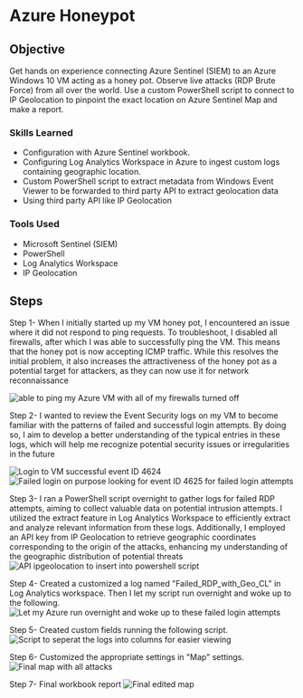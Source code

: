 # Azure Honeypot

## Objective

Get hands on experience connecting Azure Sentinel (SIEM) to an Azure Windows 10 VM acting as a honey pot. Observe live attacks (RDP Brute Force) from all over the world. Use a custom PowerShell script to connect to  IP Geolocation to pinpoint the exact location on Azure Sentinel Map and make a report.

### Skills Learned

- Configuration with Azure Sentinel workbook.
- Configuring Log Analytics Workspace in Azure to ingest custom logs containing geographic location.
- Custom PowerShell script to extract metadata from Windows Event Viewer to be forwarded to third party API to extract 
  geolocation data
- Using third party API like IP Geolocation


### Tools Used

- Microsoft Sentinel (SIEM) 
- PowerShell
- Log Analytics Workspace
- IP Geolocation

## Steps




Step 1- When I initially started up my VM honey pot, I encountered an issue where it did not respond to ping requests. To troubleshoot, I disabled all firewalls, after which I was able to successfully ping the VM. This means that the honey pot is now accepting ICMP traffic. While this resolves the initial problem, it also increases the attractiveness of the honey pot as a potential target for attackers, as they can now use it for network reconnaissance 

![able to ping my Azure VM with all of my firewalls turned off](https://github.com/hknapp518/AzureHoneyPot/assets/125601731/5c6e126c-3e06-4cb8-9baf-998fe4dc4dcb)

Step 2- I wanted to review the Event Security logs on my VM to become familiar with the patterns of failed and successful login attempts. By doing so, I aim to develop a better understanding of the typical entries in these logs, which will help me recognize potential security issues or irregularities in the future

![Login to VM successful event ID 4624](https://github.com/hknapp518/AzureHoneyPot/assets/125601731/6910167e-b896-4105-8204-979662fdc43a)
![Failed login on purpose looking for event ID 4625 for failed login attempts](https://github.com/hknapp518/AzureHoneyPot/assets/125601731/9b66f421-5255-4e9e-b2c6-999f625581c3)

Step 3- I ran a PowerShell script overnight to gather logs for failed RDP attempts, aiming to collect valuable data on potential intrusion attempts. I utilized the extract feature in Log Analytics Workspace to efficiently extract and analyze relevant information from these logs. Additionally, I employed an API key from IP Geolocation to retrieve geographic coordinates corresponding to the origin of the attacks, enhancing my understanding of the geographic distribution of potential threats
![API ipgeolocation to insert into powershell script](https://github.com/hknapp518/AzureHoneyPot/assets/125601731/db0af003-20de-4908-a718-5d49f6361269)

Step 4- Created a customized a log named "Failed_RDP_with_Geo_CL" in Log Analytics workspace. Then I let my script run overnight and woke up to the following.
![Let my Azure run overnight and woke up to these failed login attempts ](https://github.com/hknapp518/AzureHoneyPot/assets/125601731/56cd0a42-0f4c-42ee-9e57-b5586a2806a5)

Step 5- Created custom fields running the following script.
![Script to seperat the logs into columns for easier viewing](https://github.com/hknapp518/AzureHoneyPot/assets/125601731/5032fe5f-ff5d-4c57-a6bf-a5ca95fb33e3)

Step 6- Customized the appropriate settings in "Map" settings.
![Final map with all attacks](https://github.com/hknapp518/AzureHoneyPot/assets/125601731/5032cc9a-c8c1-476b-8f51-eb60fbdda4be)


Step 7- Final workbook report
![Final edited map](https://github.com/hknapp518/AzureHoneyPot/assets/125601731/7b54ccc0-f4f9-49f3-9c12-4e51860f645a)


